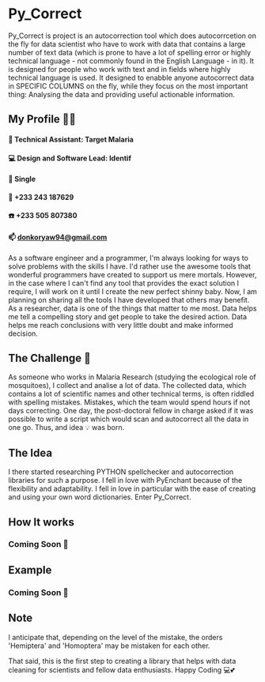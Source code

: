 # Py_Correct

Py_Correct is project is an autocorrection tool which does autocorrcetion on the fly for data scientist who have to work with data that contains a large number of text data (which is prone to have a lot of spelling error or highly technical language - not commonly found in the English Language - in it). It is designed for people who work with text and in fields where highly technical language is used. It designed to enabble anyone autocorrect data in SPECIFIC COLUMNS on the fly, while they focus on the most important thing: Analysing the data and providing useful actionable information.

## My Profile 👨‍💻
#### 🔬 Technical Assistant: Target Malaria
#### 💻 Design and Software Lead: Identif
#### 💏 Single
#### 📱 +233 243 187629
#### ☎️ +233 505 807380
#### 📫 donkoryaw94@gmail.com

As a software engineer and a programmer, I'm always looking for ways to solve problems with the skills I have. I'd rather use the awesome tools that wonderful programmers have created to support us mere mortals. However, in the case where I can't find any tool that provides the exact solution I require, I will work on it until I create the new perfect shinny baby. Now, I am planning on sharing all the tools I have developed that others may benefit. As a researcher, data is one of the things that matter to me most. Data helps me tell a compelling story and get people to take the desired action. Data helps me reach conclusions with very little doubt and make informed decision.

## The Challenge 💭
As someone who works in Malaria Research (studying the ecological role of mosquitoes), I collect and analise a lot of data. The collected data, which contains a lot of scientific names and other technical terms, is often riddled with spelling mistakes. Mistakes, which the team would spend hours if not days correcting. One day, the post-doctoral fellow in charge asked if it was possible to write a script which would scan and autocorrect all the data in one go. Thus, and idea 💡 was born.

## The Idea
I there started researching PYTHON spellchecker and autocorrection libraries for such a purpose. I fell in love with PyEnchant because of the flexibility and adaptability. I fell in love in particular with the ease of creating and using your own word dictionaries. Enter Py_Correct. 

## How It works
### Coming Soon 🚧


## Example 
### Coming Soon 🚧



## Note
I anticipate that, depending on the level of the mistake, the orders 'Hemiptera' and 'Homoptera' may be mistaken for each other. 

That said, this is the first step to creating a library that helps with data cleaning for scientists and fellow data enthusiasts. Happy Coding 💻💕

